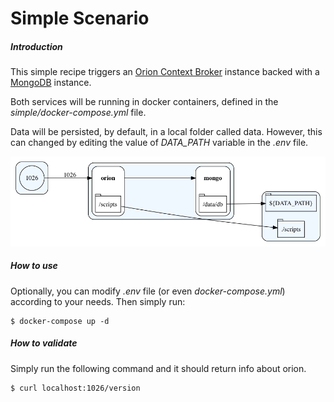 # Simple Scenario

##### Introduction
This simple recipe triggers an [Orion Context Broker](https://github.com/telefonicaid/fiware-orion/blob/master/README.md) instance backed with a [MongoDB](https://docs.mongodb.com) instance.

Both services will be running in docker containers, defined in the *simple/docker-compose.yml* file.

Data will be persisted, by default, in a local folder called data. However, this can changed by editing the value of *DATA_PATH* variable in the _.env_ file.

![Orion with Replica Set Overview](docs/compose.png "Simple compose overview")

##### How to use

Optionally, you can modify *.env* file (or even _docker-compose.yml_) according to your needs. Then simply run:

    $ docker-compose up -d

##### How to validate
Simply run the following command and it should return info about orion.

    $ curl localhost:1026/version
